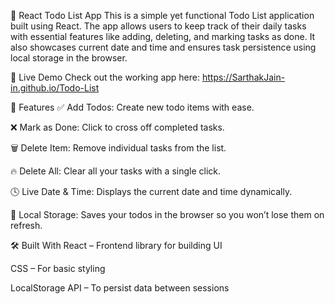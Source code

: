 📝 React Todo List App
This is a simple yet functional Todo List application built using React. The app allows users to keep track of their daily tasks with essential features like adding, deleting, and marking tasks as done. It also showcases current date and time and ensures task persistence using local storage in the browser.

🔗 Live Demo
Check out the working app here: https://SarthakJain-in.github.io/Todo-List

🚀 Features
✅ Add Todos: Create new todo items with ease.

❌ Mark as Done: Click to cross off completed tasks.

🗑️ Delete Item: Remove individual tasks from the list.

🔥 Delete All: Clear all your tasks with a single click.

🕓 Live Date & Time: Displays the current date and time dynamically.

💾 Local Storage: Saves your todos in the browser so you won’t lose them on refresh.


🛠️ Built With
React – Frontend library for building UI

CSS – For basic styling

LocalStorage API – To persist data between sessions

